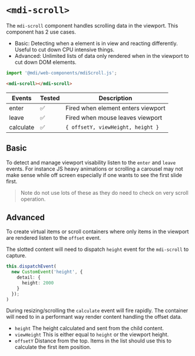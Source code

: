 # `<mdi-scroll>`

The `mdi-scroll` component handles scrolling data in the viewport. This component has 2 use cases.

- Basic: Detecting when a element is in view and reacting differently. Useful to cut down CPU intensive things.
- Advanced: Unlimited lists of data only rendered when in the viewport to cut down DOM elements.

```typescript
import '@mdi/web-components/mdiScroll.js';
```

```html
<mdi-scroll></mdi-scroll>
```

| Events     | Tested   | Description |
| ---------- | -------- | ----------- |
| enter      | &#x2705; | Fired when element enters viewport |
| leave      | &#x2705; | Fired when mouse leaves viewport |
| calculate  | &#x2705; | `{ offsetY, viewHeight, height }` |

## Basic

To detect and manage viewport visability listen to the `enter` and `leave` events. For instance JS heavy animations or scrolling a carousel may not make sense while off screen especially if one wants to see the first slide first.

> Note do not use lots of these as they do need to check on very scroll operation.

## Advanced

To create virtual items or scroll containers where only items in the viewport are rendered listen to the `offset` event.

The slotted content will need to dispatch `height` event for the `mdi-scroll` to capture.

```typescript
this.dispatchEvent(
  new CustomEvent('height', {
    detail: {
      height: 2000
    }
  });
)
```

During resizing/scrolling the `calculate` event will fire rapidly. The container will need to in a performant way render content handling the offset data.

- `height` The height calculated and sent from the child content.
- `viewHeight` This is either equal to `height` or the viewport height.
- `offsetY` Distance from the top. Items in the list should use this to calculate the first item position.